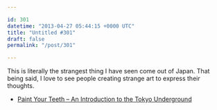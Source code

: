 ```yaml
---

id: 301
datetime: "2013-04-27 05:44:15 +0000 UTC"
title: "Untitled #301"
draft: false
permalink: "/post/301"

---
```


This is literally the strangest thing I have seen come out of Japan. That being said, I love to see people creating strange art to express their thoughts. 

 
 * [Paint Your Teeth – An Introduction to the Tokyo Underground](http://laughingsquid.com/paint-your-teeth-an-introduction-to-the-tokyo-underground/)


